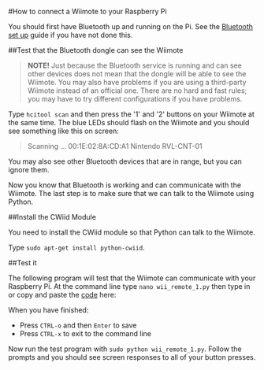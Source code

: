 #How to connect a Wiimote to your Raspberry Pi

You should first have Bluetooth up and running on the Pi. See the [Bluetooth set up] guide if you have not done this.

##Test that the Bluetooth dongle can see the Wiimote

> **NOTE!** Just because the Bluetooth service is running and can see other devices does not mean that the dongle will be able to see the Wiimote. You may also have problems if you are using a third-party Wiimote instead of an official one. There are no hard and fast rules; you may have to try different configurations if you have problems. 

Type `hcitool scan` and then press the '1' and '2' buttons on your Wiimote at the same time. The blue LEDs should flash on the Wiimote and you should see something like this on screen:
	
> Scanning ...
>          00:1E:02:8A:CD:A1       Nintendo RVL-CNT-01

You may also see other Bluetooth devices that are in range, but you can ignore them.

Now you know that Bluetooth is working and can communicate with the Wiimote. The last step is to make sure that we can talk to the Wiimote using Python.

##Install the CWiid Module

You need to install the CWiid module so that Python can talk to the Wiimote.

Type `sudo apt-get install python-cwiid`.

##Test it

The following program will test that the Wiimote can communicate with your Raspberry Pi. 
At the command line type `nano wii_remote_1.py` then type in or copy and paste the [code](code\wii_remote_1.py) here:

When you have finished:

- Press `CTRL-o` and then `Enter` to save
- Press `CTRL-x` to exit to the command line

Now run the test program with `sudo python wii_remote_1.py`. Follow the prompts and you should see screen responses to all of your button presses.


[Bluetooth set up]: bluetooth-setup.md
